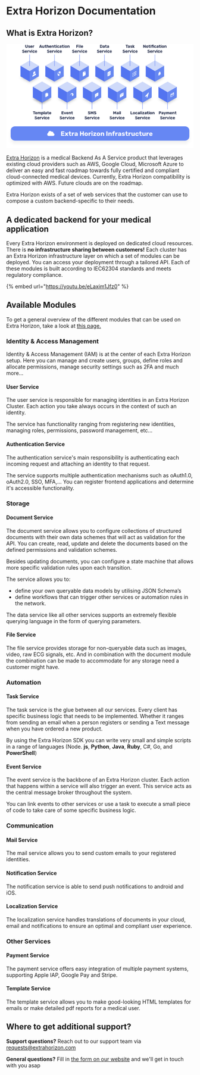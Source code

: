 # Extra Horizon Documentation

## What is Extra Horizon?

![](<.gitbook/assets/image (5) (1) (1).png>)

[Extra Horizon](https://www.extrahorizon.com/medical-cloud-backend) is a medical Backend As A Service product that leverages existing cloud providers such as AWS, Google Cloud, Microsoft Azure to deliver an easy and fast roadmap towards fully certified and compliant cloud-connected medical devices. Currently, Extra Horizon compatibility is optimized with AWS. Future clouds are on the roadmap.

Extra Horizon exists of a set of web services that the customer can use to compose a custom backend-specific to their needs.

## A dedicated backend for your medical application

Every Extra Horizon environment is deployed on dedicated cloud resources. There is **no infrastructure sharing between customers!** Each cluster has an Extra Horizon infrastructure layer on which a set of modules can be deployed. You can access your deployment through a tailored API. Each of these modules is built according to IEC62304 standards and meets regulatory compliance.

{% embed url="https://youtu.be/eLaxim1Jfz0" %}

## Available Modules

To get a general overview of the different modules that can be used on Extra Horizon, take a look at [this page.](https://www.extrahorizon.com/cloud-services)

### Identity & Access Management <a href="#identity-and-access-management" id="identity-and-access-management"></a>

Identity & Access Management (IAM) is at the center of each Extra Horizon setup. Here you can manage and create users, groups, define roles and allocate permissions, manage security settings such as 2FA and much more…

#### User Service <a href="#user-service" id="user-service"></a>

The user service is responsible for managing identities in an Extra Horizon Cluster. Each action you take always occurs in the context of such an identity.

The service has functionality ranging from registering new identities, managing roles, permissions, password management, etc…

#### Authentication Service <a href="#authentication-service" id="authentication-service"></a>

The authentication service's main responsibility is authenticating each incoming request and attaching an identity to that request.

The service supports multiple authentication mechanisms such as oAuth1.0, oAuth2.0, SSO, MFA,… You can register frontend applications and determine it's accessible functionality.

### Storage <a href="#storage" id="storage"></a>

#### Document Service <a href="#document-service" id="document-service"></a>

The document service allows you to configure collections of structured documents with their own data schemes that will act as validation for the API. You can create, read, update and delete the documents based on the defined permissions and validation schemes.

Besides updating documents, you can configure a state machine that allows more specific validation rules upon each transition.

The service allows you to:

* define your own queryable data models by utilising JSON Schema’s
* define workflows that can trigger other services or automation rules in the network.

The data service like all other services supports an extremely flexible querying language in the form of querying parameters.

#### File Service <a href="#file-service" id="file-service"></a>

The file service provides storage for non-queryable data such as images, video, raw ECG signals, etc. And in combination with the document module the combination can be made to accommodate for any storage need a customer might have.

### Automation <a href="#automation" id="automation"></a>

#### Task Service <a href="#task-service" id="task-service"></a>

The task service is the glue between all our services. Every client has specific business logic that needs to be implemented. Whether it ranges from sending an email when a person registers or sending a Text message when you have ordered a new product.

By using the Extra Horizon SDK you can write very small and simple scripts in a range of languages (Node. **js**, **Python**, **Java**, **Ruby**, C#, Go, and **PowerShell**)

#### Event Service <a href="#event-service" id="event-service"></a>

The event service is the backbone of an Extra Horizon cluster. Each action that happens within a service will also trigger an event. This service acts as the central message broker throughout the system.

You can link events to other services or use a task to execute a small piece of code to take care of some specific business logic.

### Communication <a href="#communication" id="communication"></a>

#### Mail Service <a href="#mail-service" id="mail-service"></a>

The mail service allows you to send custom emails to your registered identities.

#### Notification Service <a href="#notification-service" id="notification-service"></a>

The notification service is able to send push notifications to android and iOS.

#### Localization Service <a href="#localisation-service" id="localisation-service"></a>

The localization service handles translations of documents in your cloud, email and notifications to ensure an optimal and compliant user experience.

### Other Services <a href="#other-services" id="other-services"></a>

#### Payment Service <a href="#payment-service" id="payment-service"></a>

The payment service offers easy integration of multiple payment systems, supporting Apple IAP, Google Pay and Stripe.

#### Template Service <a href="#template-service" id="template-service"></a>

The template service allows you to make good-looking HTML templates for emails or make detailed pdf reports for a medical user.

## Where to get additional support?

**Support questions?** Reach out to our support team via [requests@extrahorizon.com](mailto:requests@extrahorizon.com)

**General questions?** Fill in [the form on our website](https://www.extrahorizon.com/contact) and we'll get in touch with you asap
